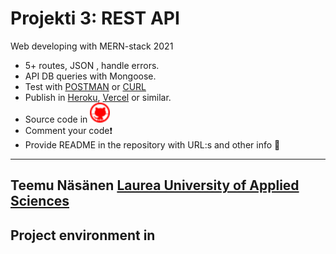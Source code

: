 # Projekti 3: REST API
Web developing with MERN-stack 2021
- 5+ routes, JSON , handle errors.
- API DB queries with Mongoose.
- Test with [POSTMAN](https://www.postman.com/) or [CURL](https://curl.se/)
- Publish in [Heroku](https://www.heroku.com/), [Vercel](https://vercel.com/) or similar.
- Source code in <a href="https://github.com/teemunasanen?tab=repositories"><img alt="Github" title="GitHub" height="32" width="32" src="github-11-24.png"></a>
- Comment your code❗
- Provide README in the repository with URL:s and other info 🤩
----
Teemu Näsänen
[Laurea University of Applied Sciences](https://www.laurea.fi/en/)
----
## Project environment in 
